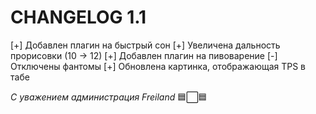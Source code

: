 
# CHANGELOG 1.1
[+] Добавлен плагин на быстрый сон
[+] Увеличена дальность прорисовки (10 → 12)
[+] Добавлен плагин на пивоварение
[-] Отключены фантомы
[+] Обновлена картинка, отображающая TPS в табе

 *С уважением администрация Freiland* 
 🟦⬜🟦
